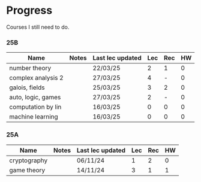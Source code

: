 # Progress

Courses I still need to do.

### 25B

| Name               | Notes | Last lec updated | Lec | Rec | HW |
|--------------------|-------|------------------|-----|-----|----|
| number theory      |       | 22/03/25         | 2   | 1   | 0  |
| complex analysis 2 |       | 27/03/25         | 4   | -   | 0  |
| galois, fields     |       | 25/03/25         | 3   | 2   | 0  |
| auto, logic, games |       | 27/03/25         | 2   | -   | 0  |
| computation by lin |       | 16/03/25         | 0   | 0   | 0  |
| machine learning   |       | 16/03/25         | 0   | 0   | 0  |

### 25A

| Name | Notes | Last lec updated | Lec | Rec | HW |
|---|---|---|---|---|---|
| cryptography | | 06/11/24 | 1 | 2 | 0 |
| game theory  | | 14/11/24 | 3 | 1 | 1 |
